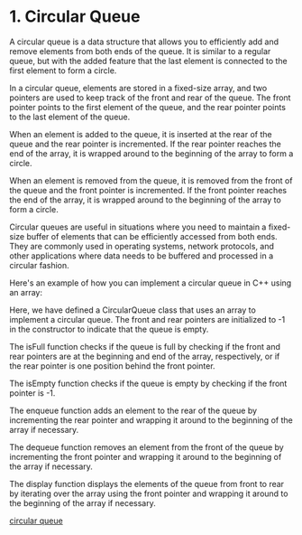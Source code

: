 # 1. Circular Queue

A circular queue is a data structure that allows you to efficiently add and remove elements from both ends of the queue. It is similar to a regular queue, but with the added feature that the last element is connected to the first element to form a circle.

In a circular queue, elements are stored in a fixed-size array, and two pointers are used to keep track of the front and rear of the queue. The front pointer points to the first element of the queue, and the rear pointer points to the last element of the queue.


When an element is added to the queue, it is inserted at the rear of the queue and the rear pointer is incremented. If the rear pointer reaches the end of the array, it is wrapped around to the beginning of the array to form a circle.


When an element is removed from the queue, it is removed from the front of the queue and the front pointer is incremented. If the front pointer reaches the end of the array, it is wrapped around to the beginning of the array to form a circle.

Circular queues are useful in situations where you need to maintain a fixed-size buffer of elements that can be efficiently accessed from both ends. They are commonly used in operating systems, network protocols, and other applications where data needs to be buffered and processed in a circular fashion.

Here's an example of how you can implement a circular queue in C++ using an array:

Here, we have defined a CircularQueue class that uses an array to implement a circular queue. The front and rear pointers are initialized to -1 in the constructor to indicate that the queue is empty.

The isFull function checks if the queue is full by checking if the front and rear pointers are at the beginning and end of the array, respectively, or if the rear pointer is one position behind the front pointer.

The isEmpty function checks if the queue is empty by checking if the front pointer is -1.

The enqueue function adds an element to the rear of the queue by incrementing the rear pointer and wrapping it around to the beginning of the array if necessary.

The dequeue function removes an element from the front of the queue by incrementing the front pointer and wrapping it around to the beginning of the array if necessary.

The display function displays the elements of the queue from front to rear by iterating over the array using the front pointer and wrapping it around to the beginning of the array if necessary.

[circular queue](circular_queue.cpp)


